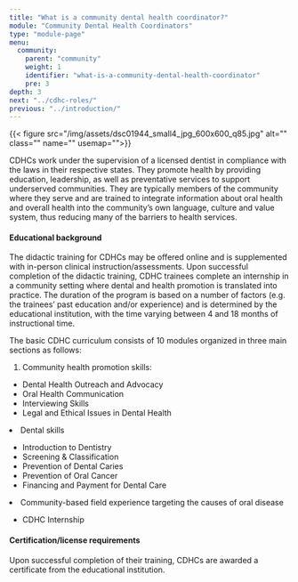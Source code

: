 ```yaml
---
title: "What is a community dental health coordinator?"
module: "Community Dental Health Coordinators"
type: "module-page"
menu:
  community:
    parent: "community"
    weight: 1
    identifier: "what-is-a-community-dental-health-coordinator"
    pre: 3
depth: 3
next: "../cdhc-roles/"
previous: "../introduction/"
---
```

<div class="pageblock right img-polaroid img-rounded">
<div class="caption">
</div>
{{< figure src="/img/assets/dsc01944_small4_jpg_600x600_q85.jpg" alt="" class="" name="" usemap="">}}</div><div class="pageblock"><p>CDHCs work under the supervision of a licensed dentist in compliance with the laws in their respective states. They promote health by providing education, leadership, as well as preventative services to support underserved communities.  They are typically members of the community where they serve and are trained to integrate information about oral health and overall health into the community’s own language, culture and value system, thus reducing many of the barriers to health services.</p>
<h4>Educational background</h4>
<p>The didactic training for CDHCs may be offered online and is supplemented with in-person clinical instruction/assessments.  Upon successful completion of the didactic training, CDHC trainees complete an internship in a community setting where dental and health promotion is translated  into practice.  The duration of the program is based on a number of factors (e.g. the trainees’ past education and/or experience) and is determined by the educational institution, with the time varying between 4 and 18 months of instructional time. </p>
</div><div class="pageblock"><p>The basic CDHC curriculum consists of 10 modules organized in three main sections as follows:</p>
<ol>
<li>Community health promotion skills:</li>
</ol><ul>
<li>Dental Health Outreach and Advocacy</li>
<li>Oral Health Communication</li>
<li>Interviewing Skills</li>
<li>Legal and Ethical Issues in Dental Health</li>
</ul>
<li>Dental skills</li>
<ul>
<li>Introduction to Dentistry</li>
<li>Screening & Classification</li>
<li>Prevention of Dental Caries</li>
<li>Prevention of Oral Cancer</li>
<li>Financing and Payment for Dental Care</li>
</ul>
<li>Community-based field experience targeting the causes of oral disease</li>
<ul>
<li>CDHC Internship</li>
</ul>
</div><div class="pageblock"><h4>Certification/license requirements</h4>
<p>Upon successful completion of their training, CDHCs are awarded a certificate from the educational institution. </p>
</div>
